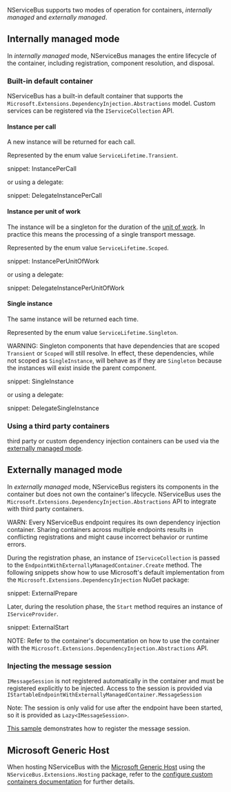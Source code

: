 NServiceBus supports two modes of operation for containers, *internally managed* and *externally managed*.

## Internally managed mode

In *internally managed* mode, NServiceBus manages the entire lifecycle of the container, including registration, component resolution, and disposal.

### Built-in default container

NServiceBus has a built-in default container that supports the `Microsoft.Extensions.DependencyInjection.Abstractions` model. Custom services can be registered via the `IServiceCollection` API.

#### Instance per call

A new instance will be returned for each call.

Represented by the enum value `ServiceLifetime.Transient`.

snippet: InstancePerCall

or using a delegate:

snippet: DelegateInstancePerCall

#### Instance per unit of work

The instance will be a singleton for the duration of the [unit of work](/nservicebus/pipeline/unit-of-work.md). In practice this means the processing of a single transport message.

Represented by the enum value `ServiceLifetime.Scoped`.

snippet: InstancePerUnitOfWork

or using a delegate:

snippet: DelegateInstancePerUnitOfWork

#### Single instance

The same instance will be returned each time.

Represented by the enum value `ServiceLifetime.Singleton`.

WARNING: Singleton components that have dependencies that are scoped `Transient` or `Scoped` will still resolve. In effect, these dependencies, while not scoped as `SingleInstance`, will behave as if they are `Singleton` because the instances will exist inside the parent component.

snippet: SingleInstance

or using a delegate:

snippet: DelegateSingleInstance

### Using a third party containers

third party or custom dependency injection containers can be used via the [externally managed mode](#externally-managed-mode).


## Externally managed mode

In *externally managed* mode, NServiceBus registers its components in the container but does not own the container's lifecycle. NServiceBus uses the `Microsoft.Extensions.DependencyInjection.Abstractions` API to integrate with third party containers.

WARN: Every NServiceBus endpoint requires its own dependency injection container. Sharing containers across multiple endpoints results in conflicting registrations and might cause incorrect behavior or runtime errors.

During the registration phase, an instance of `IServiceCollection` is passed to the `EndpointWithExternallyManagedContainer.Create` method. The following snippets show how to use Microsoft's default implementation from the `Microsoft.Extensions.DependencyInjection` NuGet package:

snippet: ExternalPrepare

Later, during the resolution phase, the `Start` method requires an instance of `IServiceProvider`.

snippet: ExternalStart

NOTE: Refer to the container's documentation on how to use the container with the `Microsoft.Extensions.DependencyInjection.Abstractions` API.

### Injecting the message session

`IMessageSession` is not registered automatically in the container and must be registered explicitly to be injected. Access to the session is provided via `IStartableEndpointWithExternallyManagedContainer.MessageSession`

Note: The session is only valid for use after the endpoint have been started, so it is provided as `Lazy<IMessageSession>`.

[This sample](/samples/dependency-injection/extensions-dependency-injection/) demonstrates how to register the message session.

## Microsoft Generic Host

When hosting NServiceBus with the [Microsoft Generic Host](https://docs.microsoft.com/en-us/aspnet/core/fundamentals/host/generic-host) using the `NServiceBus.Extensions.Hosting` package, refer to the [configure custom containers documentation](/nservicebus/hosting/extensions-hosting.md#dependency-injection-integration-configure-custom-containers) for further details.